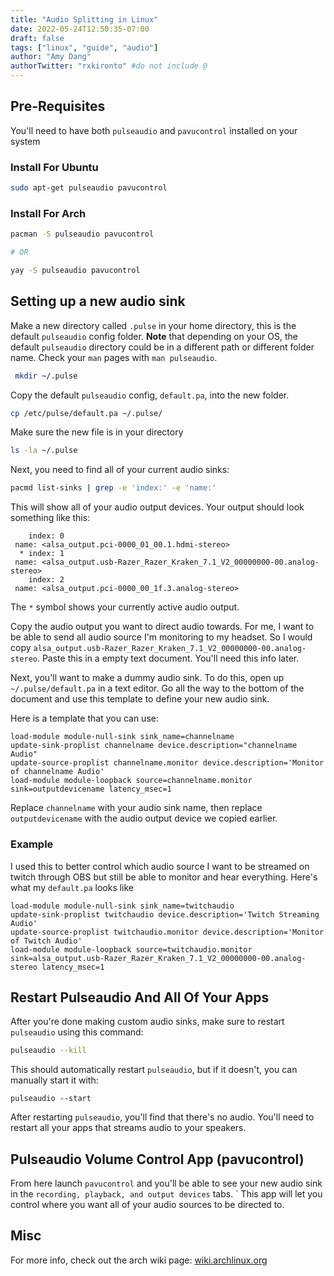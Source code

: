 ```yaml
---
title: "Audio Splitting in Linux"
date: 2022-05-24T12:50:35-07:00
draft: false
tags: ["linux", "guide", "audio"]
author: "Amy Dang"
authorTwitter: "rxkironto" #do not include @
---
```


## Pre-Requisites

You'll need to have both `pulseaudio` and `pavucontrol` installed on your system

### Install For Ubuntu

```bash
sudo apt-get pulseaudio pavucontrol
```

### Install For Arch

```bash
pacman -S pulseaudio pavucontrol

# OR

yay -S pulseaudio pavucontrol
```

## Setting up a new audio sink

Make a new directory called `.pulse` in your home directory, this is the default `pulseaudio` config folder.
**Note** that depending on your OS, the default `pulseaudio` directory could be in a different path or different folder name. Check your `man` pages with `man pulseaudio`.

```bash
 mkdir ~/.pulse
```

Copy the default `pulseaudio` config, `default.pa`, into the new folder.

```bash
cp /etc/pulse/default.pa ~/.pulse/
```

Make sure the new file is in your directory

```bash
ls -la ~/.pulse
```

Next, you need to find all of your current audio sinks:

```bash
pacmd list-sinks | grep -e 'index:' -e 'name:'
```

This will show all of your audio output devices. Your output should look something like this:

```
    index: 0
 name: <alsa_output.pci-0000_01_00.1.hdmi-stereo>
  * index: 1
 name: <alsa_output.usb-Razer_Razer_Kraken_7.1_V2_00000000-00.analog-stereo>
    index: 2
 name: <alsa_output.pci-0000_00_1f.3.analog-stereo>
```

The `*` symbol shows your currently active audio output.

Copy the audio output you want to direct audio towards. For me, I want to be able to send all audio source I'm monitoring to my headset.
So I would copy `alsa_output.usb-Razer_Razer_Kraken_7.1_V2_00000000-00.analog-stereo`.
Paste this in a empty text document. You'll need this info later.

Next, you'll want to make a dummy audio sink. To do this, open up
`~/.pulse/default.pa` in a text editor. Go all the way to the bottom of the document and use this template to define your new audio sink.

Here is a template that you can use:

```
load-module module-null-sink sink_name=channelname
update-sink-proplist channelname device.description="channelname Audio"
update-source-proplist channelname.monitor device.description='Monitor of channelname Audio'
load-module module-loopback source=channelname.monitor sink=outputdevicename latency_msec=1
```

Replace `channelname` with your audio sink name, then replace `outputdevicename` with the audio output device we copied earlier.

### Example

I used this to better control which audio source I want to be streamed on twitch through OBS but still be able to monitor and hear everything.
Here's what my `default.pa` looks like

```
load-module module-null-sink sink_name=twitchaudio
update-sink-proplist twitchaudio device.description='Twitch Streaming Audio'
update-source-proplist twitchaudio.monitor device.description='Monitor of Twitch Audio'
load-module module-loopback source=twitchaudio.monitor sink=alsa_output.usb-Razer_Razer_Kraken_7.1_V2_00000000-00.analog-stereo latency_msec=1
```

## Restart Pulseaudio And All Of Your Apps

After you're done making custom audio sinks, make sure to restart `pulseaudio` using this command:

```bash
pulseaudio --kill
```

This should automatically restart `pulseaudio`, but if it doesn't, you can manually start it with:

```
pulseaudio --start
```

After restarting `pulseaudio`, you'll find that there's no audio. You'll need to restart all your apps that streams audio to your speakers.

## Pulseaudio Volume Control App (pavucontrol)

From here launch `pavucontrol` and you'll be able to see your new audio sink in the `recording, playback, and output devices` tabs. `
This app will let you control where you want all of your audio sources to be directed to.

## Misc

For more info, check out the arch wiki page: [wiki.archlinux.org](https://wiki.archlinux.org/title/PulseAudio/Examples#Remapping_sinks)
